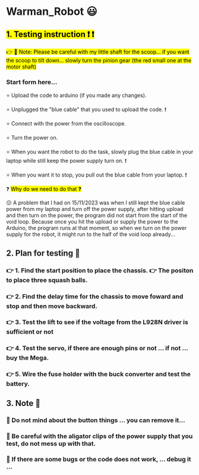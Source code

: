 # Warman_Robot :smiley:
## <mark>1. Testing instruction :exclamation: :exclamation:

<mark>:point_right:  :pushpin: Note: Please be careful with my little shaft for the scoop... if you want the scoop to tilt down... slowly turn the pinion gear (the red small one at the motor shaft)
### Start form here...
:star: Upload the code to arduino (if you made any changes).

:star: Unplugged the "blue cable" that you used to upload the code. :exclamation:

:star: Connect with the power from the oscilloscope.

:star: Turn the power on.

:star: When you want the robot to do the task, slowly plug the blue cable in your laptop while still keep the power supply turn on. :exclamation:

:star: When you want it to stop, you pull out the blue cable from your laptop. :exclamation:

:question: <mark>Why do we need to do that :question:

:confused: A problem that I had on 15/11/2023 was when I still kept the blue cable power from my laptop and turn off the power supply, after hitting upload and then turn on the power, the program did not start from the start of the void loop. Because once you hit the upload or supply the power to the Arduino, the program runs at that moment, so when we turn on the power supply for the robot, it might run to the half of the void loop already...



## 2. Plan for testing :pencil:

### :point_right: 1. Find the start position to place the chassis. :point_right: The positon to place three squash balls.

### :point_right: 2. Find the delay time for the chassis to move foward and stop and then move backward. 

### :point_right: 3. Test the lift to see if the voltage from the L928N driver is sufficient or not

### :point_right: 4. Test the servo, if there are enough pins or not ... if not ... buy the Mega.

### :point_right: 5. Wire the fuse holder with the buck converter and test the battery. 

## 3. Note :notebook: 

### :hear_no_evil: Do not mind about the button things ... you can remove it...
### :hear_no_evil: Be careful with the aligator clips of the power supply that you test, do not mess up with that.
### :hear_no_evil: If there are some bugs or the code does not work, ... debug it ... 